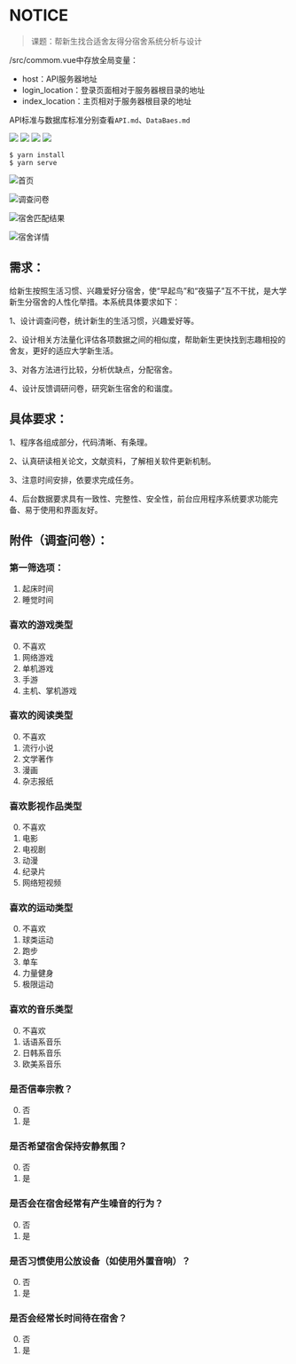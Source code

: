 # NOTICE

> 课题：帮新生找合适舍友得分宿舍系统分析与设计

/src/commom.vue中存放全局变量：
- host：API服务器地址
- login_location：登录页面相对于服务器根目录的地址
- index_location：主页相对于服务器根目录的地址

API标准与数据库标准分别查看`API.md`、`DataBaes.md`

![](https://img.shields.io/badge/Base-Vue2.2-brightgreen.svg)
![](https://img.shields.io/badge/Build-Vue--Cli3-orange.svg)
![](https://img.shields.io/badge/Design-ElementUI-blue.svg) 
![](https://img.shields.io/badge/Installer-Yarn-red.svg)

```
$ yarn install
$ yarn serve
```

![首页](https://ws1.sinaimg.cn/large/a71efaafly1g2id99kctcj21ae0mndxw.jpg)

![调查问卷](https://ws1.sinaimg.cn/large/a71efaafly1g2id9shx4rj21ac0mm44k.jpg)

![宿舍匹配结果](https://ws1.sinaimg.cn/large/a71efaafly1g2idacf9qwj21a40mkq9w.jpg)

![宿舍详情](https://ws1.sinaimg.cn/large/a71efaafly1g2idazuzkvj21ah0mitc6.jpg)

## 需求：

给新生按照生活习惯、兴趣爱好分宿舍，使“早起鸟”和“夜猫子”互不干扰，是大学新生分宿舍的人性化举措。本系统具体要求如下：

1、设计调查问卷，统计新生的生活习惯，兴趣爱好等。

2、设计相关方法量化评估各项数据之间的相似度，帮助新生更快找到志趣相投的舍友，更好的适应大学新生活。

3、对各方法进行比较，分析优缺点，分配宿舍。

4、设计反馈调研问卷，研究新生宿舍的和谐度。


## 具体要求：

1、程序各组成部分，代码清晰、有条理。

2、认真研读相关论文，文献资料，了解相关软件更新机制。

3、注意时间安排，依要求完成任务。

4、后台数据要求具有一致性、完整性、安全性，前台应用程序系统要求功能完备、易于使用和界面友好。


## 附件（调查问卷）：

### 第一筛选项：
1. 起床时间
2. 睡觉时间


### 喜欢的游戏类型
0. 不喜欢
1. 网络游戏
2. 单机游戏
3. 手游
4. 主机、掌机游戏

### 喜欢的阅读类型
0. 不喜欢
1. 流行小说
2. 文学著作
3. 漫画
4. 杂志报纸

### 喜欢影视作品类型
0. 不喜欢
1. 电影
2. 电视剧
3. 动漫
4. 纪录片
5. 网络短视频

### 喜欢的运动类型
0. 不喜欢
1. 球类运动
2. 跑步
3. 单车
4. 力量健身
5. 极限运动

### 喜欢的音乐类型
0. 不喜欢
1. 话语系音乐
2. 日韩系音乐
3. 欧美系音乐

### 是否信奉宗教？
0. 否
1. 是

### 是否希望宿舍保持安静氛围？
0. 否
1. 是

### 是否会在宿舍经常有产生噪音的行为？
0. 否
1. 是

### 是否习惯使用公放设备（如使用外置音响）？
0. 否
1. 是

### 是否会经常长时间待在宿舍？
0. 否
1. 是